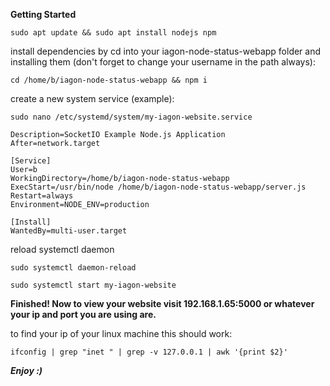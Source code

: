 **Getting Started**

```
sudo apt update && sudo apt install nodejs npm
```

install dependencies by cd into your iagon-node-status-webapp folder and installing them (don't forget to change your username in the path always):

```
cd /home/b/iagon-node-status-webapp && npm i
```

create a new system service (example):

```
sudo nano /etc/systemd/system/my-iagon-website.service
```



```[Unit]
Description=SocketIO Example Node.js Application
After=network.target

[Service]
User=b
WorkingDirectory=/home/b/iagon-node-status-webapp
ExecStart=/usr/bin/node /home/b/iagon-node-status-webapp/server.js
Restart=always
Environment=NODE_ENV=production

[Install]
WantedBy=multi-user.target
```

reload systemctl daemon

```
sudo systemctl daemon-reload
```


```
sudo systemctl start my-iagon-website
```

**Finished! Now to view your website visit 192.168.1.65:5000 or whatever your ip and port you are using are.**

to find your ip of your linux machine this should work:

```
ifconfig | grep "inet " | grep -v 127.0.0.1 | awk '{print $2}'
```

***Enjoy :)***
